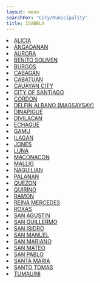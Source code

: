 ```yaml
---
layout: menu
searchFor: "City/Municipality"
title: ISABELA
---
```

<li><a class="oID" href="{{site.url}}/citymuni/3101.html" value="ISABELA, ALICIA" rel="external">ALICIA</a></li><li><a class="oID" href="{{site.url}}/citymuni/3102.html" value="ISABELA, ANGADANAN" rel="external">ANGADANAN</a></li><li><a class="oID" href="{{site.url}}/citymuni/3103.html" value="ISABELA, AURORA" rel="external">AURORA</a></li><li><a class="oID" href="{{site.url}}/citymuni/3104.html" value="ISABELA, BENITO SOLIVEN" rel="external">BENITO SOLIVEN</a></li><li><a class="oID" href="{{site.url}}/citymuni/3105.html" value="ISABELA, BURGOS" rel="external">BURGOS</a></li><li><a class="oID" href="{{site.url}}/citymuni/3106.html" value="ISABELA, CABAGAN" rel="external">CABAGAN</a></li><li><a class="oID" href="{{site.url}}/citymuni/3107.html" value="ISABELA, CABATUAN" rel="external">CABATUAN</a></li><li><a class="oID" href="{{site.url}}/citymuni/3108.html" value="ISABELA, CAUAYAN  CITY" rel="external">CAUAYAN  CITY</a></li><li><a class="oID" href="{{site.url}}/citymuni/3135.html" value="ISABELA, CITY OF SANTIAGO" rel="external">CITY OF SANTIAGO</a></li><li><a class="oID" href="{{site.url}}/citymuni/3109.html" value="ISABELA, CORDON" rel="external">CORDON</a></li><li><a class="oID" href="{{site.url}}/citymuni/3118.html" value="ISABELA, DELFIN ALBANO (MAGSAYSAY)" rel="external">DELFIN ALBANO (MAGSAYSAY)</a></li><li><a class="oID" href="{{site.url}}/citymuni/3110.html" value="ISABELA, DINAPIGUE" rel="external">DINAPIGUE</a></li><li><a class="oID" href="{{site.url}}/citymuni/3111.html" value="ISABELA, DIVILACAN" rel="external">DIVILACAN</a></li><li><a class="oID" href="{{site.url}}/citymuni/3112.html" value="ISABELA, ECHAGUE" rel="external">ECHAGUE</a></li><li><a class="oID" href="{{site.url}}/citymuni/3113.html" value="ISABELA, GAMU" rel="external">GAMU</a></li><li><a class="oID" href="{{site.url}}/citymuni/3114.html" value="ISABELA, ILAGAN" rel="external">ILAGAN</a></li><li><a class="oID" href="{{site.url}}/citymuni/3115.html" value="ISABELA, JONES" rel="external">JONES</a></li><li><a class="oID" href="{{site.url}}/citymuni/3116.html" value="ISABELA, LUNA" rel="external">LUNA</a></li><li><a class="oID" href="{{site.url}}/citymuni/3117.html" value="ISABELA, MACONACON" rel="external">MACONACON</a></li><li><a class="oID" href="{{site.url}}/citymuni/3119.html" value="ISABELA, MALLIG" rel="external">MALLIG</a></li><li><a class="oID" href="{{site.url}}/citymuni/3120.html" value="ISABELA, NAGUILIAN" rel="external">NAGUILIAN</a></li><li><a class="oID" href="{{site.url}}/citymuni/3121.html" value="ISABELA, PALANAN" rel="external">PALANAN</a></li><li><a class="oID" href="{{site.url}}/citymuni/3122.html" value="ISABELA, QUEZON" rel="external">QUEZON</a></li><li><a class="oID" href="{{site.url}}/citymuni/3123.html" value="ISABELA, QUIRINO" rel="external">QUIRINO</a></li><li><a class="oID" href="{{site.url}}/citymuni/3124.html" value="ISABELA, RAMON" rel="external">RAMON</a></li><li><a class="oID" href="{{site.url}}/citymuni/3125.html" value="ISABELA, REINA MERCEDES" rel="external">REINA MERCEDES</a></li><li><a class="oID" href="{{site.url}}/citymuni/3126.html" value="ISABELA, ROXAS" rel="external">ROXAS</a></li><li><a class="oID" href="{{site.url}}/citymuni/3127.html" value="ISABELA, SAN AGUSTIN" rel="external">SAN AGUSTIN</a></li><li><a class="oID" href="{{site.url}}/citymuni/3128.html" value="ISABELA, SAN GUILLERMO" rel="external">SAN GUILLERMO</a></li><li><a class="oID" href="{{site.url}}/citymuni/3129.html" value="ISABELA, SAN ISIDRO" rel="external">SAN ISIDRO</a></li><li><a class="oID" href="{{site.url}}/citymuni/3130.html" value="ISABELA, SAN MANUEL" rel="external">SAN MANUEL</a></li><li><a class="oID" href="{{site.url}}/citymuni/3131.html" value="ISABELA, SAN MARIANO" rel="external">SAN MARIANO</a></li><li><a class="oID" href="{{site.url}}/citymuni/3132.html" value="ISABELA, SAN MATEO" rel="external">SAN MATEO</a></li><li><a class="oID" href="{{site.url}}/citymuni/3133.html" value="ISABELA, SAN PABLO" rel="external">SAN PABLO</a></li><li><a class="oID" href="{{site.url}}/citymuni/3134.html" value="ISABELA, SANTA MARIA" rel="external">SANTA MARIA</a></li><li><a class="oID" href="{{site.url}}/citymuni/3136.html" value="ISABELA, SANTO TOMAS" rel="external">SANTO TOMAS</a></li><li><a class="oID" href="{{site.url}}/citymuni/3137.html" value="ISABELA, TUMAUINI" rel="external">TUMAUINI</a></li>